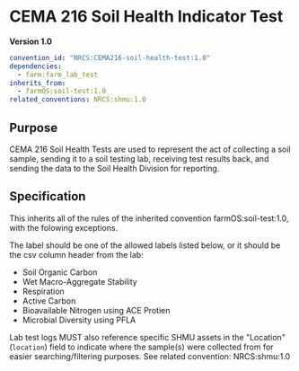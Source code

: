 # CEMA 216 Soil Health Indicator Test

**Version 1.0**

```yml
convention_id: "NRCS:CEMA216-soil-health-test:1.0"
dependencies:
  - farm:farm_lab_test
inherits_from:
  - farmOS:soil-test:1.0
related_conventions: NRCS:shmu:1.0
```

## Purpose

CEMA 216 Soil Health Tests are used to represent the act of collecting a soil sample, sending
it to a soil testing lab, receiving test results back, and sending the data to the Soil Health Division for reporting. 

## Specification

This inherits all of the rules of the inherited convention farmOS:soil-test:1.0, with the folowing exceptions.

The label should be one of the allowed labels listed below, or it should be the csv column header from the lab:
- Soil Organic Carbon
- Wet Macro-Aggregate Stability
- Respiration
- Active Carbon
- Bioavailable Nitrogen using ACE Protien
- Microbial Diversity using PFLA

Lab test logs MUST also reference specific SHMU assets in the "Location" (`location`) field to indicate where
the sample(s) were collected from for easier searching/filtering purposes. See related convention: NRCS:shmu:1.0

